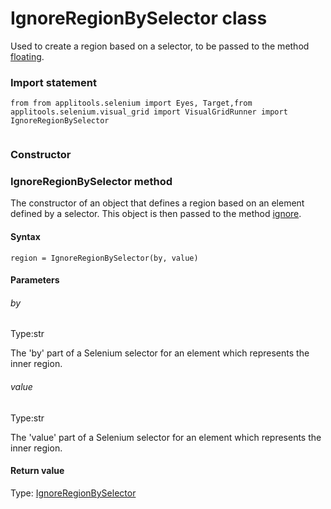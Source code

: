 # IgnoreRegionBySelector class
Used to create a region based on a selector, to be passed to the method [floating](./target#floating-method).
 
 ### Import statement 
``` 
from from applitools.selenium import Eyes, Target,from applitools.selenium.visual_grid import VisualGridRunner import IgnoreRegionBySelector
 
 ``` 
### Constructor 
### IgnoreRegionBySelector method
The constructor of an object that defines a region based on an element defined by a selector. This object is then passed to the method [ignore](./target#ignore-method).

#### Syntax 
 ``` 
region = IgnoreRegionBySelector(by, value)
 ``` 

 #### Parameters 
 ###### by 
  
 Type:str 
  
 The 'by' part of a Selenium selector for an element which represents the inner region. 
  
  ###### value 
  
 Type:str 
  
 The 'value' part of a Selenium selector for an element which represents the inner region. 
  
 #### Return value 
Type: [IgnoreRegionBySelector](./ignoreregionbyselector)